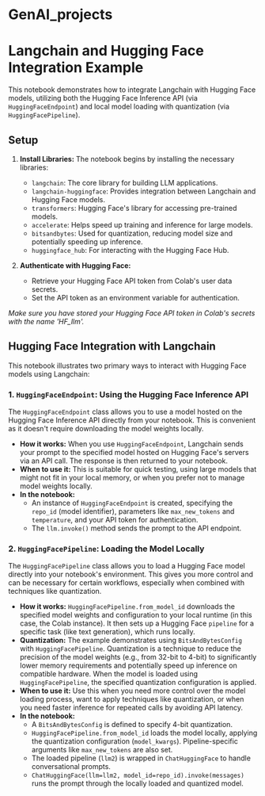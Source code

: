 # GenAI_projects

# Langchain and Hugging Face Integration Example

This notebook demonstrates how to integrate Langchain with Hugging Face models, utilizing both the Hugging Face Inference API (via `HuggingFaceEndpoint`) and local model loading with quantization (via `HuggingFacePipeline`).

## Setup

1.  **Install Libraries:** The notebook begins by installing the necessary libraries:
    *   `langchain`: The core library for building LLM applications.
    *   `langchain-huggingface`: Provides integration between Langchain and Hugging Face models.
    *   `transformers`: Hugging Face's library for accessing pre-trained models.
    *   `accelerate`: Helps speed up training and inference for large models.
    *   `bitsandbytes`: Used for quantization, reducing model size and potentially speeding up inference.
    *   `huggingface_hub`: For interacting with the Hugging Face Hub.

2.  **Authenticate with Hugging Face:**
    *   Retrieve your Hugging Face API token from Colab's user data secrets.
    *   Set the API token as an environment variable for authentication.


*Make sure you have stored your Hugging Face API token in Colab's secrets with the name 'HF_llm'.*

## Hugging Face Integration with Langchain

This notebook illustrates two primary ways to interact with Hugging Face models using Langchain:

### 1. `HuggingFaceEndpoint`: Using the Hugging Face Inference API

The `HuggingFaceEndpoint` class allows you to use a model hosted on the Hugging Face Inference API directly from your notebook. This is convenient as it doesn't require downloading the model weights locally.

*   **How it works:** When you use `HuggingFaceEndpoint`, Langchain sends your prompt to the specified model hosted on Hugging Face's servers via an API call. The response is then returned to your notebook.
*   **When to use it:** This is suitable for quick testing, using large models that might not fit in your local memory, or when you prefer not to manage model weights locally.
*   **In the notebook:**
    *   An instance of `HuggingFaceEndpoint` is created, specifying the `repo_id` (model identifier), parameters like `max_new_tokens` and `temperature`, and your API token for authentication.
    *   The `llm.invoke()` method sends the prompt to the API endpoint.
 
### 2. `HuggingFacePipeline`: Loading the Model Locally

The `HuggingFacePipeline` class allows you to load a Hugging Face model directly into your notebook's environment. This gives you more control and can be necessary for certain workflows, especially when combined with techniques like quantization.

*   **How it works:** `HuggingFacePipeline.from_model_id` downloads the specified model weights and configuration to your local runtime (in this case, the Colab instance). It then sets up a Hugging Face `pipeline` for a specific task (like text generation), which runs locally.
*   **Quantization:** The example demonstrates using `BitsAndBytesConfig` with `HuggingFacePipeline`. Quantization is a technique to reduce the precision of the model weights (e.g., from 32-bit to 4-bit) to significantly lower memory requirements and potentially speed up inference on compatible hardware. When the model is loaded using `HuggingFacePipeline`, the specified quantization configuration is applied.
*   **When to use it:** Use this when you need more control over the model loading process, want to apply techniques like quantization, or when you need faster inference for repeated calls by avoiding API latency.
*   **In the notebook:**
    *   A `BitsAndBytesConfig` is defined to specify 4-bit quantization.
    *   `HuggingFacePipeline.from_model_id` loads the model locally, applying the quantization configuration (`model_kwargs`). Pipeline-specific arguments like `max_new_tokens` are also set.
    *   The loaded pipeline (`llm2`) is wrapped in `ChatHuggingFace` to handle conversational prompts.
    *   `ChatHuggingFace(llm=llm2, model_id=repo_id).invoke(messages)` runs the prompt through the locally loaded and quantized model.
